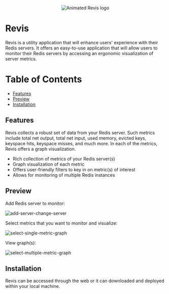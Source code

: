 <p align = "center">
  <img src = "https://media.giphy.com/media/9AsFMJWZLpwgSLj8pb/giphy.gif" alt = "Animated Revis logo" />
</p>

# Revis

Revis is a utility application that will enhance users' experience with their Redis servers. It offers an easy-to-use application that will allow users to monitor their Redis servers by accessing an ergonomic visualization of server metrics.

# Table of Contents

- [Features](#features)
- [Preview](#preview)
- [Installation](#installation)

## Features

Revis collects a robust set of data from your Redis server. Such metrics include total net output, total net input, used memory, evicted keys, keyspace hits, keyspace misses, and much more. In each of the metrics, Revis offers a graph visualization.

- Rich collection of metrics of your Redis server(s)
- Graph visualization of each metric
- Offers user-friendly filters to key in on metric(s) of interest
- Allows for monitoring of multiple Redis instances

## Preview

Add Redis server to monitor:

![add-server-change-server](https://media.giphy.com/media/DvzEdD5g0BDAe3BzVA/giphy.gif)

Select metrics that you want to monitor and visualize:

![select-single-metric-graph](https://media.giphy.com/media/tv0x77LYCKiIpvtgga/giphy.gif)

View graph(s):

![select-multiple-metric-graph](https://media.giphy.com/media/rMClvNsLCwpZrtoXO5/giphy.gif)

## Installation

Revis can be accessed through the web or it can downloaded and deployed within your local machine.
